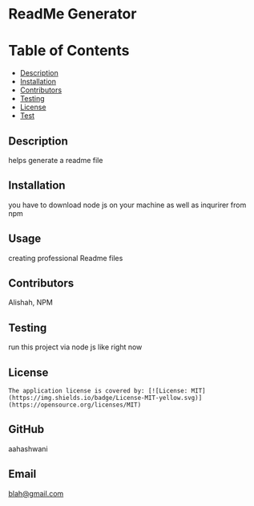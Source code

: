 # ReadMe Generator

  # Table of Contents
  - [Description](#description-)
  - [Installation](#installation-)
  - [Contributors](#contributors-)
  - [Testing](#testing-)
  - [License](#license-)
  - [Test](#test-)


  ## Description
helps generate a readme file

## Installation
you have to download node js on your machine as well as inqurirer from npm

## Usage
creating professional Readme files

## Contributors
Alishah, NPM

## Testing
run this project via node js like right now

## License

    The application license is covered by: [![License: MIT](https://img.shields.io/badge/License-MIT-yellow.svg)](https://opensource.org/licenses/MIT)
      

## GitHub
aahashwani

## Email
blah@gmail.com



